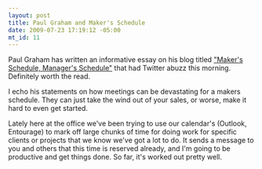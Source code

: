 ```yaml
--- 
layout: post
title: Paul Graham and Maker's Schedule
date: 2009-07-23 17:19:12 -05:00
mt_id: 11
---
```

Paul Graham has written an informative essay on his blog titled ["Maker's Schedule, Manager's Schedule"](http://www.paulgraham.com/makersschedule.html) that had Twitter abuzz this morning.  Definitely worth the read.  

I echo his statements on how meetings can be devastating for a makers schedule.  They can just take the wind out of your sales, or worse, make it hard to even get started.  

Lately here at the office we've been trying to use our calendar's (Outlook, Entourage) to mark off large chunks of time for doing work for specific clients or projects that we know we've got a lot to do.  It sends a message to you and others that this time is reserved already, and I'm going to be productive and get things done.  So far, it's worked out pretty well.   
